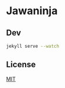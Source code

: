 # Jawaninja

## Dev

```sh
jekyll serve --watch
```

## License

[MIT](http://opensource.org/licenses/MIT)
